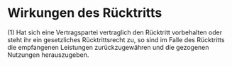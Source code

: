 # Wirkungen des Rücktritts

(1) Hat sich eine Vertragspartei vertraglich den Rücktritt vorbehalten oder steht ihr ein gesetzliches Rücktrittsrecht zu, so sind im Falle des Rücktritts die empfangenen Leistungen zurückzugewähren und die gezogenen Nutzungen herauszugeben.